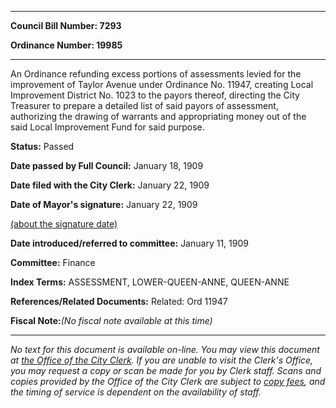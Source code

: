 

********

**Council Bill Number: 7293**
   
**Ordinance Number: 19985**
********

 An Ordinance refunding excess portions of assessments levied for the improvement of Taylor Avenue under Ordinance No. 11947, creating Local Improvement District No. 1023 to the payors thereof, directing the City Treasurer to prepare a detailed list of said payors of assessment, authorizing the drawing of warrants and appropriating money out of the said Local Improvement Fund for said purpose.

**Status:** Passed
   
**Date passed by Full Council:** January 18, 1909
   
**Date filed with the City Clerk:** January 22, 1909
   
**Date of Mayor's signature:** January 22, 1909
   
[(about the signature date)](/~public/approvaldate.htm)
   
   
   
**Date introduced/referred to committee:** January 11, 1909
   
**Committee:** Finance
   
   
**Index Terms:** ASSESSMENT, LOWER-QUEEN-ANNE, QUEEN-ANNE

**References/Related Documents:** Related: Ord 11947

**Fiscal Note:**_(No fiscal note available at this time)_
********

_No text for this document is available on-line. You may view this document at [the Office of the City Clerk](http://www.seattle.gov/leg/clerk/contactUs.htm). If you are unable to visit the Clerk's Office, you may request a copy or scan be made for you by Clerk staff. Scans and copies provided by the Office of the City Clerk are subject to [copy fees](http://clerk.seattle.gov/~public/clerkfees.htm), and the timing of service is dependent on the availability of staff._

